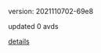 version: 2021110702-69e8

updated 0 avds

[details](https://github.com/0x74f917491bfa7ebfa379/ali_avd_db/blob/master/change_log/2021/11/07/02/69e8.txt)